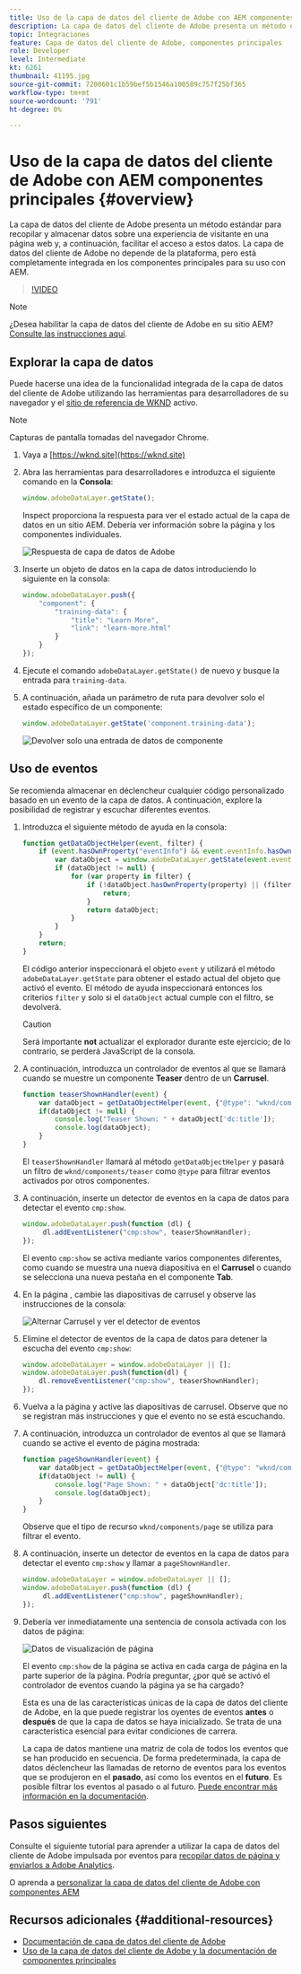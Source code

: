 ```yaml
---
title: Uso de la capa de datos del cliente de Adobe con AEM componentes principales
description: La capa de datos del cliente de Adobe presenta un método estándar para recopilar y almacenar datos sobre una experiencia de visitante en una página web y, a continuación, facilitar el acceso a estos datos. La capa de datos del cliente de Adobe no depende de la plataforma, pero está completamente integrada en los componentes principales para su uso con AEM.
topic: Integraciones
feature: Capa de datos del cliente de Adobe, componentes principales
role: Developer
level: Intermediate
kt: 6261
thumbnail: 41195.jpg
source-git-commit: 7200601c1b59bef5b1546a100589c757f25bf365
workflow-type: tm+mt
source-wordcount: '791'
ht-degree: 0%

---
```



# Uso de la capa de datos del cliente de Adobe con AEM componentes principales {#overview}

La capa de datos del cliente de Adobe presenta un método estándar para recopilar y almacenar datos sobre una experiencia de visitante en una página web y, a continuación, facilitar el acceso a estos datos. La capa de datos del cliente de Adobe no depende de la plataforma, pero está completamente integrada en los componentes principales para su uso con AEM.

>[!VIDEO](https://video.tv.adobe.com/v/41195?quality=12&learn=on)

>[!NOTE]
>
> ¿Desea habilitar la capa de datos del cliente de Adobe en su sitio AEM? [Consulte las instrucciones aquí](https://experienceleague.adobe.com/docs/experience-manager-core-components/using/developing/data-layer/overview.html#installation-activation).

## Explorar la capa de datos

Puede hacerse una idea de la funcionalidad integrada de la capa de datos del cliente de Adobe utilizando las herramientas para desarrolladores de su navegador y el [sitio de referencia de WKND](https://wknd.site/) activo.

>[!NOTE]
>
> Capturas de pantalla tomadas del navegador Chrome.

1. Vaya a [https://wknd.site](https://wknd.site)
1. Abra las herramientas para desarrolladores e introduzca el siguiente comando en la **Consola**:

   ```js
   window.adobeDataLayer.getState();
   ```

   Inspect proporciona la respuesta para ver el estado actual de la capa de datos en un sitio AEM. Debería ver información sobre la página y los componentes individuales.

   ![Respuesta de capa de datos de Adobe](assets/data-layer-state-response.png)

1. Inserte un objeto de datos en la capa de datos introduciendo lo siguiente en la consola:

   ```js
   window.adobeDataLayer.push({
       "component": {
           "training-data": {
               "title": "Learn More",
               "link": "learn-more.html"
           }
       }
   });
   ```

1. Ejecute el comando `adobeDataLayer.getState()` de nuevo y busque la entrada para `training-data`.
1. A continuación, añada un parámetro de ruta para devolver solo el estado específico de un componente:

   ```js
   window.adobeDataLayer.getState('component.training-data');
   ```

   ![Devolver solo una entrada de datos de componente](assets/return-just-single-component.png)

## Uso de eventos

Se recomienda almacenar en déclencheur cualquier código personalizado basado en un evento de la capa de datos. A continuación, explore la posibilidad de registrar y escuchar diferentes eventos.

1. Introduzca el siguiente método de ayuda en la consola:

   ```js
   function getDataObjectHelper(event, filter) {
       if (event.hasOwnProperty("eventInfo") && event.eventInfo.hasOwnProperty("path")) {
           var dataObject = window.adobeDataLayer.getState(event.eventInfo.path);
           if (dataObject != null) {
               for (var property in filter) {
                   if (!dataObject.hasOwnProperty(property) || (filter[property] !== null && filter[property] !== dataObject[property])) {
                       return;
                   }
                   return dataObject;
               }
           }
       }
       return;
   }
   ```

   El código anterior inspeccionará el objeto `event` y utilizará el método `adobeDataLayer.getState` para obtener el estado actual del objeto que activó el evento. El método de ayuda inspeccionará entonces los criterios `filter` y solo si el `dataObject` actual cumple con el filtro, se devolverá.

   >[!CAUTION]
   >
   > Será importante **not** actualizar el explorador durante este ejercicio; de lo contrario, se perderá JavaScript de la consola.

1. A continuación, introduzca un controlador de eventos al que se llamará cuando se muestre un componente **Teaser** dentro de un **Carrusel**.

   ```js
   function teaserShownHandler(event) {
       var dataObject = getDataObjectHelper(event, {"@type": "wknd/components/teaser"});
       if(dataObject != null) {
           console.log("Teaser Shown: " + dataObject['dc:title']);
           console.log(dataObject);
       }
   }
   ```

   El `teaserShownHandler` llamará al método `getDataObjectHelper` y pasará un filtro de `wknd/components/teaser` como `@type` para filtrar eventos activados por otros componentes.

1. A continuación, inserte un detector de eventos en la capa de datos para detectar el evento `cmp:show`.

   ```js
   window.adobeDataLayer.push(function (dl) {
        dl.addEventListener("cmp:show", teaserShownHandler);
   });
   ```

   El evento `cmp:show` se activa mediante varios componentes diferentes, como cuando se muestra una nueva diapositiva en el **Carrusel** o cuando se selecciona una nueva pestaña en el componente **Tab**.

1. En la página , cambie las diapositivas de carrusel y observe las instrucciones de la consola:

   ![Alternar Carrusel y ver el detector de eventos](assets/teaser-console-slides.png)

1. Elimine el detector de eventos de la capa de datos para detener la escucha del evento `cmp:show`:

   ```js
   window.adobeDataLayer = window.adobeDataLayer || [];
   window.adobeDataLayer.push(function(dl) {
       dl.removeEventListener("cmp:show", teaserShownHandler);
   });
   ```

1. Vuelva a la página y active las diapositivas de carrusel. Observe que no se registran más instrucciones y que el evento no se está escuchando.

1. A continuación, introduzca un controlador de eventos al que se llamará cuando se active el evento de página mostrada:

   ```js
   function pageShownHandler(event) {
       var dataObject = getDataObjectHelper(event, {"@type": "wknd/components/page"});
       if(dataObject != null) {
           console.log("Page Shown: " + dataObject['dc:title']);
           console.log(dataObject);
       }
   }
   ```

   Observe que el tipo de recurso `wknd/components/page` se utiliza para filtrar el evento.

1. A continuación, inserte un detector de eventos en la capa de datos para detectar el evento `cmp:show` y llamar a `pageShownHandler`.

   ```js
   window.adobeDataLayer = window.adobeDataLayer || [];
   window.adobeDataLayer.push(function (dl) {
        dl.addEventListener("cmp:show", pageShownHandler);
   });
   ```

1. Debería ver inmediatamente una sentencia de consola activada con los datos de página:

   ![Datos de visualización de página](assets/page-show-console-data.png)

   El evento `cmp:show` de la página se activa en cada carga de página en la parte superior de la página. Podría preguntar, ¿por qué se activó el controlador de eventos cuando la página ya se ha cargado?

   Esta es una de las características únicas de la capa de datos del cliente de Adobe, en la que puede registrar los oyentes de eventos **antes** o **después** de que la capa de datos se haya inicializado. Se trata de una característica esencial para evitar condiciones de carrera.

   La capa de datos mantiene una matriz de cola de todos los eventos que se han producido en secuencia. De forma predeterminada, la capa de datos déclencheur las llamadas de retorno de eventos para los eventos que se produjeron en el **pasado**, así como los eventos en el **futuro**. Es posible filtrar los eventos al pasado o al futuro. [Puede encontrar más información en la documentación](https://github.com/adobe/adobe-client-data-layer/wiki#addeventlistener).


## Pasos siguientes

Consulte el siguiente tutorial para aprender a utilizar la capa de datos del cliente de Adobe impulsada por eventos para [recopilar datos de página y enviarlos a Adobe Analytics](../analytics/collect-data-analytics.md).

O aprenda a [personalizar la capa de datos del cliente de Adobe con componentes AEM](./data-layer-customize.md)


## Recursos adicionales {#additional-resources}

* [Documentación de capa de datos del cliente de Adobe](https://github.com/adobe/adobe-client-data-layer/wiki)
* [Uso de la capa de datos del cliente de Adobe y la documentación de componentes principales](https://experienceleague.adobe.com/docs/experience-manager-core-components/using/developing/data-layer/overview.html)
